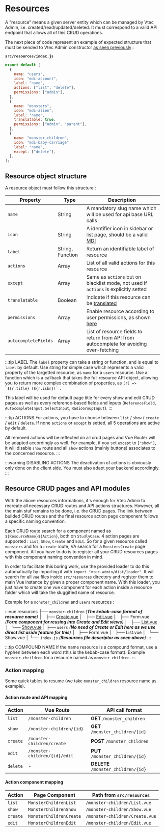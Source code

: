 # Resources

A "resource" means a given server entity which can be managed by Vtec Admin, i.e. created/read/updated/deleted. It must correspond to a valid API endpoint that allows all of this CRUD operations.

The next piece of code represent an example of expected structure that must be sended to Vtec Admin constructor [as seen previously](admin) :

**`src/resources/index.js`**

```js
export default [
  {
    name: "users",
    icon: "mdi-account",
    label: "name",
    actions: ["list", "delete"],
    permissions: ["admin"],
  },
  {
    name: "monsters",
    icon: "mdi-alien",
    label: "name",
    translatable: true,
    permissions: ["admin", "parent"],
  },
  {
    name: "monster_children",
    icon: "mdi-baby-carriage",
    label: "name",
    except: ["delete"],
  },
];
```

## Resource object structure

A resource object must follow this structure :

| Property             | Type             | Description                                                                                          |
| -------------------- | ---------------- | ---------------------------------------------------------------------------------------------------- |
| `name`               | String           | A mandatory slug name which will be used for api base URL calls                                      |
| `icon`               | String           | A identifier icon in sidebar or list page, should be a valid [MDI](https://materialdesignicons.com/) |
| `label`              | String, Function | Return an identifiable label of resource                                                             |
| `actions`            | Array            | List of all valid actions for this resource                                                          |
| `except`             | Array            | Same as `actions` but on blacklist mode, not used if `actions` is explicitly setted                  |
| `translatable`       | Boolean          | Indicate if this resource can be [translated](i18n#translation)                                      |
| `permissions`        | Array            | Enable resource according to user permissions, as shown [here](authorization#resource)               |
| `autocompleteFields` | Array            | List of resource fields to return from API from autocomplete for avoiding over-fetching              |

:::tip LABEL
The `label` property can take a string or function, and is equal to `label` by default. Use string for simple case which represents a valid property of the targetted resource, as `name` for a `users` resource. Use a function which is a callback that takes the full resource API object, allowing you to return more complex combination of properties, as ``(r) => `${r.title} (${r.isbn})` ``.

This label will be used for default page title for every show and edit CRUD pages as well as every reference-based fields and inputs (`ReferenceField`, `AutocompleteInput`, `SelectInput`, `RadioGroupInput`).
:::

:::tip ACTIONS
For actions, you have to choose between `list` / `show` / `create` / `edit` / `delete`. If none `actions` or `except` is setted, all 5 operations are active by default.

All removed actions will be reflected on all crud pages and Vue Router will be adapted accordingly as well. For example, if you set `except` to `["show"]`, it will disable `show` route and all `show` actions (mainly buttons) associates to the concerned resource.
:::

:::warning DISABLING ACTIONS
The deactivation of actions is obviously only done on the client side. You must also adapt your backend accordingly.
:::

## Resource CRUD pages and API modules

With the above resources informations, it's enough for Vtec Admin to recreate all necessary CRUD routes and API actions structures. However, all the main stuf remains to be done, i.e. the CRUD pages. The link between builded CRUD routes and the final resource action page component follows a specific naming convention.

Each CRUD route search for a component named as `${ResourceName}${Action}`, both on `StudlyCase`. 4 action pages are supported : `List`, `Show`, `Create` and `Edit`. So for a given resource called `monsters` and for a `create` route, VA search for a `MonstersCreate` page component. All you have to do is to register all your CRUD resources pages with this component naming convention in mind.

In order to facilitate this boring work, use the provided loader to do this automatically by importing it with `import "vtec-admin/dist/loader"`. It will search for all `vue` files inside `src/resources` directory and register them to main Vue instance by given a proper component name. With this loader, you just have to create one vue component for each action inside a resource folder which will take the sluggified name of resource.

Example for a `monster_children` and `users` resources :

:::vue
resources
├── `monster-children` _(**The kebab-case format of resource name**)_
│   ├── [Create.vue](components/crud#create)
│   ├── [Edit.vue](components/crud#edit)
│   ├── Form.vue _(**Form component for reusing into Create and Edit views**)_
│   ├── [List.vue](components/list)
│   └── [Show.vue](components/crud#show)
│
├── `users` _(**No need of Create or Edit here as we use direct list aside feature for this**)_
│   ├── Form.vue
│   ├── List.vue
│   └── Show.vue
│
└── `index.js` _(**Resources file descriptor as seen above**)_
:::

:::tip COMPOUND NAME
If the name resource is a compound format, use a hyphen between each word (this is the kebab-case format). Example `monster-chrildren` for a resource named as `monster_children`.
:::

### Action mapping

Some quick tables to resume (we take `monster_children` resource name as example).

#### Action route and API mapping

| Action   | Vue Route                     | API call format                     |
| -------- | ----------------------------- | ----------------------------------- |
| `list`   | `/monster-children`           | **GET** `/monster_children`         |
| `show`   | `/monster-children/{id}`      | **GET** `/monster_children/{id}`    |
| `create` | `/monster-children/create`    | **POST** `/monster_children`        |
| `edit`   | `/monster-children/{id}/edit` | **PUT** `/monster_children/{id}`    |
| `delete` | -                             | **DELETE** `/monster_children/{id}` |

#### Action component mapping

| Action   | Page Component          | Path from `src/resources`      |
| -------- | ----------------------- | ------------------------------ |
| `list`   | `MonsterChildrenList`   | `/monster-children/List.vue`   |
| `show`   | `MonsterChildrenShow`   | `/monster-children/Show.vue`   |
| `create` | `MonsterChildrenCreate` | `/monster-children/Create.vue` |
| `edit`   | `MonsterChildrenEdit`   | `/monster-children/Edit.vue`   |
